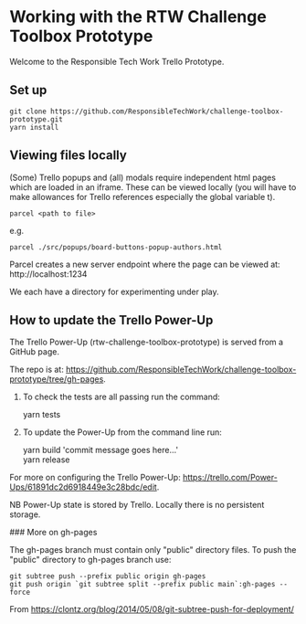 # Working with the RTW Challenge Toolbox Prototype

Welcome to the Responsible Tech Work Trello Prototype.

## Set up

    git clone https://github.com/ResponsibleTechWork/challenge-toolbox-prototype.git
    yarn install

## Viewing files locally

(Some) Trello popups and (all) modals require independent html pages which are loaded in an iframe. These can be viewed locally (you will have to make allowances for Trello references especially the global variable t).

    parcel <path to file>

e.g. 

    parcel ./src/popups/board-buttons-popup-authors.html

Parcel creates a new server endpoint where the page can be viewed at: http://localhost:1234 

We each have a directory for experimenting under play.

## How to update the Trello Power-Up

The Trello Power-Up (rtw-challenge-toolbox-prototype) is served from a GitHub page.

The repo is at: https://github.com/ResponsibleTechWork/challenge-toolbox-prototype/tree/gh-pages.

1) To check the tests are all passing run the command:

    yarn tests

2) To update the Power-Up from the command line run:

    yarn build 'commit message goes here…'  
    yarn release

For more on configuring the Trello Power-Up: https://trello.com/Power-Ups/61891dc2d6918449e3c28bdc/edit.

NB Power-Up state is stored by Trello. Locally there is no persistent storage.

### More on gh-pages

The gh-pages branch must contain only "public" directory files. To push the "public" directory to gh-pages branch use:

    git subtree push --prefix public origin gh-pages  
    git push origin `git subtree split --prefix public main`:gh-pages --force

From https://clontz.org/blog/2014/05/08/git-subtree-push-for-deployment/